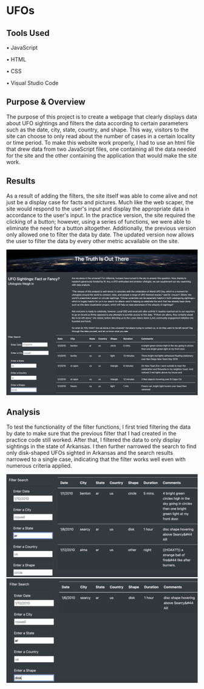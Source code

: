 # UFOs

## Tools Used

• JavaScript

• HTML

• CSS

• Visual Studio Code

## Purpose & Overview

The purpose of this project is to create a webpage that clearly displays data about UFO sightings and filters the data according to certain parameters such as the date, city, state, country, and shape. This way, visitors to the site can choose to only read about the number of cases in a certain locality or time period. To make this website work properly, I had to use an html file that drew data from two JavaScript files, one containing all the data needed for the site and the other containing the application that would make the site work.

## Results

As a result of adding the filters, the site itself was able to come alive and not just be a display case for facts and pictures. Much like the web scaper, the site would respond to the user's input and display the appropriate data in accordance to the user's input. In the practice version, the site required the clicking of a button; however, using a series of functions, we were able to eliminate the need for a button altogether. Additionally, the previous version only allowed one to filter the data by date. The updated version now allows the user to filter the data by every other metric acvailable on the site. 

![](resources/site.png)

## Analysis

To test the functionality of the filter functions, I first tried filtering the data by date to make sure that the previous filter that I had created in the practice code still worked. After that, I filtered the data to only display sightings in the state of Arkansas. I then further narrowed the search to find only disk-shaped UFOs sighted in Arkansas and the search results narrowed to a single case, indicating that the filter works well even with numerous criteria applied.

![](resources/ar.png)
![](resources/ar_disk.png)
